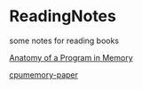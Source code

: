 # ReadingNotes
some notes for reading books


[Anatomy of a Program in Memory](https://manybutfinite.com/post/anatomy-of-a-program-in-memory/)

[cpumemory-paper](https://people.freebsd.org/~lstewart/articles/cpumemory.pdf)